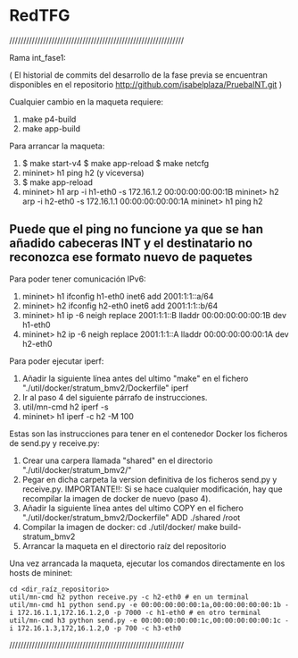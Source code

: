 # RedTFG

//////////////////////////////////////////////////////////////

Rama int_fase1:

( El historial de commits del desarrollo de la fase previa se encuentran disponibles en el repositorio http://github.com/isabelplaza/PruebaINT.git )

Cualquier cambio en la maqueta requiere:

   1. make p4-build
   2. make app-build


Para arrancar la maqueta:
  
   1. $ make start-v4
      $ make app-reload
      $ make netcfg
   2. mininet> h1 ping h2 (y viceversa)
   3. $ make app-reload
   4. mininet> h1 arp -i h1-eth0 -s 172.16.1.2 00:00:00:00:00:1B
      mininet> h2 arp -i h2-eth0 -s 172.16.1.1 00:00:00:00:00:1A
      mininet> h1 ping h2
## Puede que el ping no funcione ya que se han añadido cabeceras INT y el destinatario no reconozca ese formato nuevo de paquetes


Para poder tener comunicación IPv6:

   1. mininet> h1 ifconfig h1-eth0 inet6 add 2001:1:1::a/64
   2. mininet> h2 ifconfig h2-eth0 inet6 add 2001:1:1::b/64
   3. mininet> h1 ip -6 neigh replace 2001:1:1::B lladdr 00:00:00:00:00:1B dev h1-eth0
   4. mininet> h2 ip -6 neigh replace 2001:1:1::A lladdr 00:00:00:00:00:1A dev h2-eth0

Para poder ejecutar iperf:

   1. Añadir la siguiente línea antes del ultimo "make" en el fichero "./util/docker/stratum_bmv2/Dockerfile"
        iperf
   2. Ir al paso 4 del siguiente párrafo de instrucciones.
   3. util/mn-cmd h2
      iperf -s
   4. mininet> h1 iperf -c h2 -M 100



Estas son las instrucciones para tener en el contenedor Docker los ficheros de send.py y receive.py:

   1. Crear una carpera llamada "shared" en el directorio "./util/docker/stratum_bmv2/"
   2. Pegar en dicha carpeta la version definitiva de los ficheros send.py y receive.py. IMPORTANTE!!: Si se hace cualquier modificación, hay que recompilar la imagen de docker de nuevo (paso 4).
   3. Añadir la siguiente línea antes del ultimo COPY en el fichero "./util/docker/stratum_bmv2/Dockerfile"
        ADD ./shared /root
   4. Compilar la imagen de docker:
        cd ./util/docker/
        make build-stratum_bmv2
   5. Arrancar la maqueta en el directorio raíz del repositorio

Una vez arrancada la maqueta, ejecutar los comandos directamente en los hosts de mininet:

    cd <dir_raíz_repositorio>
    util/mn-cmd h2 python receive.py -c h2-eth0 # en un terminal
    util/mn-cmd h1 python send.py -e 00:00:00:00:00:1a,00:00:00:00:00:1b -i 172.16.1.1,172.16.1.2,0 -p 7000 -c h1-eth0 # en otro terminal
    util/mn-cmd h3 python send.py -e 00:00:00:00:00:1c,00:00:00:00:00:1c -i 172.16.1.3,172,16.1.2,0 -p 700 -c h3-eth0
    

//////////////////////////////////////////////////////////////


